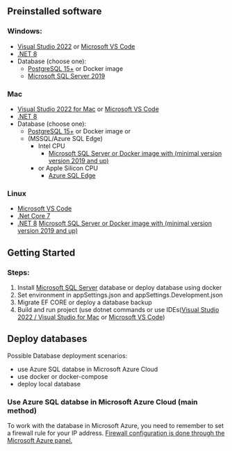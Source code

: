 ## **Preinstalled software**
### Windows:
- [Visual Studio 2022](https://visualstudio.microsoft.com/downloads/) or [Microsoft VS Code](https://visualstudio.microsoft.com/downloads/)
- [.NET 8](https://dotnet.microsoft.com/en-us/download/dotnet/8.0)
- Database (choose one):
  - [PostgreSQL 15+](https://www.postgresql.org/download/) or Docker image
  - [Microsoft SQL Server 2019](https://www.microsoft.com/en-us/sql-server/sql-server-downloads)

### Mac
- [Visual Studio 2022 for Mac](https://visualstudio.microsoft.com/thank-you-downloading-visual-studio-mac/?sku=communitymac&rel=17) or [Microsoft VS Code](https://visualstudio.microsoft.com/downloads/)
- [.NET 8](https://dotnet.microsoft.com/en-us/download/dotnet/8.0)
- Database (choose one):
    - [PostgreSQL 15+](https://www.postgresql.org/download/) or Docker image
    or 
    - (MSSQL/Azure SQL Edge)
        - Intel CPU
            - [Microsoft SQL Server or Docker image with (minimal version version 2019 and up)](https://www.microsoft.com/en-us/sql-server/sql-server-downloads) 
        - or Apple Silicon CPU
            - [Azure SQL Edge](https://learn.microsoft.com/en-us/azure/azure-sql-edge/disconnected-deployment)

### Linux
- [Microsoft VS Code](https://visualstudio.microsoft.com/downloads/)
- [.Net Core 7](https://dotnet.microsoft.com/en-us/download/dotnet/7.0)
- [.NET 8](https://dotnet.microsoft.com/en-us/download/dotnet/8.0)
 [Microsoft SQL Server or Docker image with (minimal version version 2019 and up)](https://www.microsoft.com/en-us/sql-server/sql-server-downloads) 



 ## **Getting Started**
### Steps: 
1. Install [Microsoft SQL Server](https://www.microsoft.com/en-us/sql-server/sql-server-downloads) database or deploy database using docker
2. Set environment in appSettings.json and appSettings.Development.json
3. Migrate EF CORE or deploy a database backup
4. Build and run project (use dotnet commands or use IDEs([Visual Studio 2022 / Visual Studio for Mac](https://visualstudio.microsoft.com/downloads/) or [Microsoft VS Code](https://visualstudio.microsoft.com/downloads/))


## **Deploy databases**
Possible Database deployment scenarios:
+ use Azure SQL databse in Microsoft Azure Cloud
+ use docker or docker-compose
+ deploy local database


### Use Azure SQL databse in Microsoft Azure Cloud (main method)
To work with the database in Microsoft Azure, you need to remember to set a firewall rule for your IP address. [Firewall configuration is done through the Microsoft Azure panel.](https://learn.microsoft.com/en-us/azure/azure-sql/database/firewall-configure?view=azuresql)


